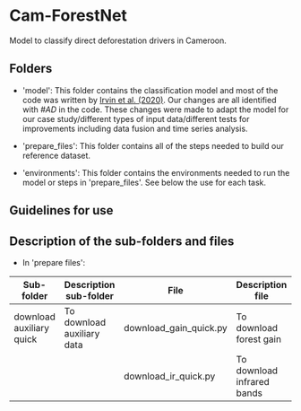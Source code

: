 # Cam-ForestNet
Model to classify direct deforestation drivers in Cameroon.

Folders
------
- 'model': This folder contains the classification model and most of the code was written by [Irvin et al. (2020)](https://arxiv.org/pdf/2011.05479.pdf). Our changes are all identified with *#AD* in the code. These changes were made to adapt the model for our case study/different types of input data/different tests for improvements including data fusion and time series analysis.

- 'prepare_files': This folder contains all of the steps needed to build our reference dataset.
  
- 'environments': This folder contains the environments needed to run the model or steps in 'prepare_files'. See below the use for each task.

Guidelines for use
------
Description of the sub-folders and files
------
- In 'prepare files':

| Sub-folder    | Description sub-folder          | File | Description file | Environment to use | 
| ------------- | ------------- |------------- |------------- |------------- |
| download auxiliary quick  | To download auxiliary data  |  download_gain_quick.py | To download forest gain | ggdrive
|   |   |  download_ir_quick.py | To download infrared bands | ggdrive

